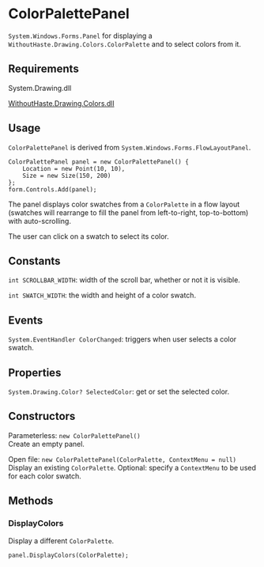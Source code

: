 # ColorPalettePanel

`System.Windows.Forms.Panel` for displaying a `WithoutHaste.Drawing.Colors.ColorPalette` and to select colors from it.

## Requirements

System.Drawing.dll

[WithoutHaste.Drawing.Colors.dll](https://github.com/WithoutHaste/WithoutHaste.Drawing.Colors)

## Usage

`ColorPalettePanel` is derived from `System.Windows.Forms.FlowLayoutPanel`.

```
ColorPalettePanel panel = new ColorPalettePanel() {
	Location = new Point(10, 10),
	Size = new Size(150, 200)
};
form.Controls.Add(panel);
```

The panel displays color swatches from a `ColorPalette` in a flow layout (swatches will rearrange to fill the panel from left-to-right, top-to-bottom) with auto-scrolling.

The user can click on a swatch to select its color.

## Constants

`int SCROLLBAR_WIDTH`: width of the scroll bar, whether or not it is visible.

`int SWATCH_WIDTH`: the width and height of a color swatch.

## Events

`System.EventHandler ColorChanged`: triggers when user selects a color swatch.

## Properties

`System.Drawing.Color? SelectedColor`: get or set the selected color.

## Constructors

Parameterless: `new ColorPalettePanel()`  
Create an empty panel.

Open file: `new ColorPalettePanel(ColorPalette, ContextMenu = null)`  
Display an existing `ColorPalette`.
Optional: specify a `ContextMenu` to be used for each color swatch.

## Methods

### DisplayColors

Display a different `ColorPalette`.

`panel.DisplayColors(ColorPalette);`